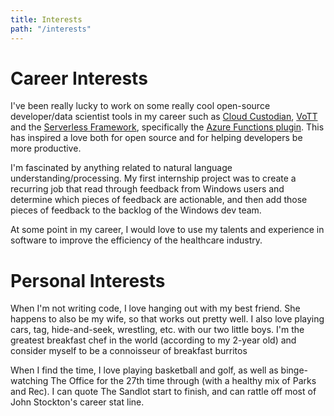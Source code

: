 ```yaml
---
title: Interests
path: "/interests"
---
```


# Career Interests

I've been really lucky to work on some really cool open-source developer/data scientist tools in my career such as [Cloud Custodian](https://github.com/cloud-custodian/cloud-custodian), [VoTT](https://github.com/Microsoft/VoTT) and the [Serverless Framework](https://github.com/serverless/serverless), specifically the [Azure Functions plugin](https://github.com/serverless/serverless-azure-functions). This has inspired a love both for open source and for helping developers be more productive.

I'm fascinated by anything related to natural language understanding/processing. My first internship project was to create a recurring job that read through feedback from Windows users and determine which pieces of feedback are actionable, and then add those pieces of feedback to the backlog of the Windows dev team.

At some point in my career, I would love to use my talents and experience in software to improve the efficiency of the healthcare industry.

# Personal Interests

When I'm not writing code, I love hanging out with my best friend. She happens to also be my wife, so that works out pretty well. I also love playing cars, tag, hide-and-seek, wrestling, etc. with our two little boys. I'm the greatest breakfast chef in the world (according to my 2-year old) and consider myself to be a connoisseur of breakfast burritos

When I find the time, I love playing basketball and golf, as well as binge-watching The Office for the 27th time through (with a healthy mix of Parks and Rec). I can quote The Sandlot start to finish, and can rattle off most of John Stockton's career stat line.
